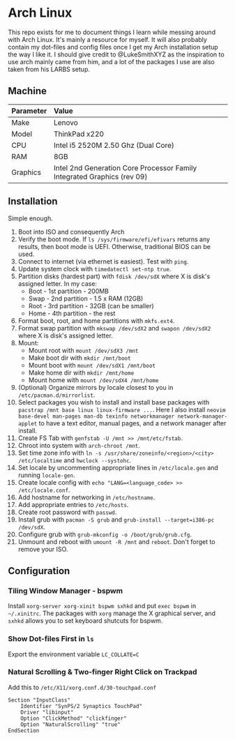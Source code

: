 # Arch Linux

This repo exists for me to document things I learn while messing around with Arch Linux. It's mainly a resource for myself. It will also probably contain my dot-files and config files once I get my Arch installation setup the way I like it. I should give credit to @LukeSmithXYZ as the inspiration to use arch mainly came from him, and a lot of the packages I use are also taken from his LARBS setup.

## Machine
| Parameter | Value |
| :---      | :---  |
| Make | Lenovo |
| Model | ThinkPad x220 |
| CPU | Intel i5 2520M 2.50 Ghz (Dual Core)|
| RAM | 8GB |
| Graphics | Intel 2nd Generation Core Processor Family Integrated Graphics (rev 09) |

## Installation
Simple enough.

1. Boot into ISO and consequently Arch
2. Verify the boot mode. If `ls /sys/firmware/efi/efivars` returns any results, then boot mode is UEFI. Otherwise, traditional BIOS can be used.
3. Connect to internet (via ethernet is easiest). Test with `ping`.
4. Update system clock with `timedatectl set-ntp true`.
5. Partition disks (hardest part) with `fdisk /dev/sdX` where X is disk's assigned letter. In my case:
    * Boot - 1st partition - 200MB
    * Swap - 2nd partition - 1.5 x RAM (12GB)
    * Root - 3rd partition - 32GB (can be smaller)
    * Home - 4th partition - the rest
6. Format boot, root, and home partitions with `mkfs.ext4`.
7. Format swap partition with `mkswap /dev/sdX2` and `swapon /dev/sdX2` where X is disk's assigned letter.
8. Mount:
    * Mount root with `mount /dev/sdX3 /mnt`
    * Make boot dir with `mkdir /mnt/boot`
    * Mount boot with `mount /dev/sdX1 /mnt/boot`
    * Make home dir with `mkdir /mnt/home`
    * Mount home with `mount /dev/sdX4 /mnt/home`
9. (Optional) Organize mirrors by locale closest to you in `/etc/pacman.d/mirrorlist`. 
10. Select packages you wish to install and install base packages with `pacstrap /mnt base linux linux-firmware ...`. Here I also install `neovim base-devel man-pages man-db texinfo networkmanager network-manager-applet` to have a text editor, manual pages, and a network manager after install. 
11. Create FS Tab with `genfstab -U /mnt >> /mnt/etc/fstab`.
12. Chroot into system with `arch-chroot /mnt`.
13. Set time zone info with `ln -s /usr/share/zoneinfo/<region>/<city> /etc/localtime` and `hwclock --systohc`.
14. Set locale by uncommenting appropriate lines in `/etc/locale.gen` and running `locale-gen`.
15. Create locale config with `echo "LANG=<language_code> >> /etc/locale.conf`.
16. Add hostname for networking in `/etc/hostname`.
17. Add appropriate entries to `/etc/hosts`.
18. Create root password with `passwd`.
19. Install grub with `pacman -S grub` and `grub-install --target=i386-pc /dev/sdX`.
20. Configure grub with `grub-mkconfig -o /boot/grub/grub.cfg`.
21. Unmount and reboot with `umount -R /mnt` and `reboot`. Don't forget to remove your ISO.

## Configuration

### Tiling Window Manager - bspwm
Install `xorg-server xorg-xinit bspwm sxhkd` and put `exec bspwm` in `~/.xinitrc`. The packages with `xorg` manage the X graphical server, and `sxhkd` allows you to set keyboard shutcuts for bspwm. 

### Show Dot-files First in `ls`
Export the environment variable `LC_COLLATE=C`

### Natural Scrolling & Two-finger Right Click on Trackpad
Add this to `/etc/X11/xorg.conf.d/30-touchpad.conf`
```
Section "InputClass"
	Identifier "SynPS/2 Synaptics TouchPad"
	Driver "libinput"
	Option "ClickMethod" "clickfinger"
	Option "NaturalScrolling" "true"
EndSection
```
